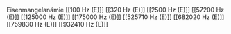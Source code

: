 Eisenmangelanämie
[[100 Hz (E)]]
[[320 Hz (E)]]
[[2500 Hz (E)]]
[[57200 Hz (E)]]
[[125000 Hz (E)]]
[[175000 Hz (E)]]
[[525710 Hz (E)]]
[[682020 Hz (E)]]
[[759830 Hz (E)]]
[[932410 Hz (E)]]